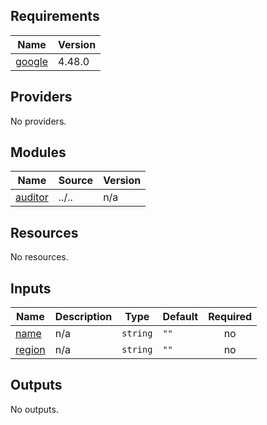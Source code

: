 <!-- BEGIN_TF_DOCS -->
## Requirements

| Name | Version |
|------|---------|
| <a name="requirement_google"></a> [google](#requirement\_google) | 4.48.0 |

## Providers

No providers.

## Modules

| Name | Source | Version |
|------|--------|---------|
| <a name="module_auditor"></a> [auditor](#module\_auditor) | ../.. | n/a |

## Resources

No resources.

## Inputs

| Name | Description | Type | Default | Required |
|------|-------------|------|---------|:--------:|
| <a name="input_name"></a> [name](#input\_name) | n/a | `string` | `""` | no |
| <a name="input_region"></a> [region](#input\_region) | n/a | `string` | `""` | no |

## Outputs

No outputs.
<!-- END_TF_DOCS -->